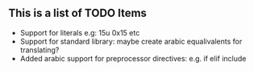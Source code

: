 ## This is a list of TODO Items
* Support for literals e.g: 15u 0x15 etc
* Support for standard library: maybe create arabic equalivalents for translating?
* Added arabic support for preprocessor directives: e.g. if elif include 
